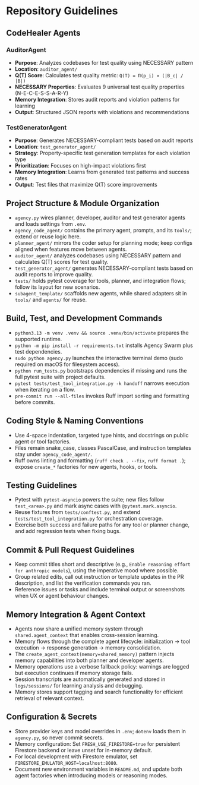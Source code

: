 # Repository Guidelines

## CodeHealer Agents

### AuditorAgent
- **Purpose**: Analyzes codebases for test quality using NECESSARY pattern
- **Location**: `auditor_agent/`
- **Q(T) Score**: Calculates test quality metric: `Q(T) = Π(p_i) × (|B_c| / |B|)`
- **NECESSARY Properties**: Evaluates 9 universal test quality properties (N-E-C-E-S-S-A-R-Y)
- **Memory Integration**: Stores audit reports and violation patterns for learning
- **Output**: Structured JSON reports with violations and recommendations

### TestGeneratorAgent
- **Purpose**: Generates NECESSARY-compliant tests based on audit reports
- **Location**: `test_generator_agent/`
- **Strategy**: Property-specific test generation templates for each violation type
- **Prioritization**: Focuses on high-impact violations first
- **Memory Integration**: Learns from generated test patterns and success rates
- **Output**: Test files that maximize Q(T) score improvements

## Project Structure & Module Organization
- `agency.py` wires planner, developer, auditor and test generator agents and loads settings from `.env`.
- `agency_code_agent/` contains the primary agent, prompts, and its `tools/`; extend or reuse logic here.
- `planner_agent/` mirrors the coder setup for planning mode; keep configs aligned when features move between agents.
- `auditor_agent/` analyzes codebases using NECESSARY pattern and calculates Q(T) scores for test quality.
- `test_generator_agent/` generates NECESSARY-compliant tests based on audit reports to improve quality.
- `tests/` holds pytest coverage for tools, planner, and integration flows; follow its layout for new scenarios.
- `subagent_template/` scaffolds new agents, while shared adapters sit in `tools/` and `agents/` for reuse.

## Build, Test, and Development Commands
- `python3.13 -m venv .venv && source .venv/bin/activate` prepares the supported runtime.
- `python -m pip install -r requirements.txt` installs Agency Swarm plus test dependencies.
- `sudo python agency.py` launches the interactive terminal demo (sudo required on macOS for filesystem access).
- `python run_tests.py` bootstraps dependencies if missing and runs the full pytest suite with project defaults.
- `pytest tests/test_tool_integration.py -k handoff` narrows execution when iterating on a flow.
- `pre-commit run --all-files` invokes Ruff import sorting and formatting before commits.

## Coding Style & Naming Conventions
- Use 4-space indentation, targeted type hints, and docstrings on public agent or tool factories.
- Files remain snake_case, classes PascalCase, and instruction templates stay under `agency_code_agent/`.
- Ruff owns linting and formatting (`ruff check . --fix`, `ruff format .`); expose `create_*` factories for new agents, hooks, or tools.

## Testing Guidelines
- Pytest with `pytest-asyncio` powers the suite; new files follow `test_<area>.py` and mark async cases with `@pytest.mark.asyncio`.
- Reuse fixtures from `tests/conftest.py`, and extend `tests/test_tool_integration.py` for orchestration coverage.
- Exercise both success and failure paths for any tool or planner change, and add regression tests when fixing bugs.

## Commit & Pull Request Guidelines
- Keep commit titles short and descriptive (e.g., `Enable reasoning effort for anthropic models`), using the imperative mood where possible.
- Group related edits, call out instruction or template updates in the PR description, and list the verification commands you ran.
- Reference issues or tasks and include terminal output or screenshots when UX or agent behaviour changes.

## Memory Integration & Agent Context
- Agents now share a unified memory system through `shared.agent_context` that enables cross-session learning.
- Memory flows through the complete agent lifecycle: initialization → tool execution → response generation → memory consolidation.
- The `create_agent_context(memory=shared_memory)` pattern injects memory capabilities into both planner and developer agents.
- Memory operations use a verbose fallback policy: warnings are logged but execution continues if memory storage fails.
- Session transcripts are automatically generated and stored in `logs/sessions/` for learning analysis and debugging.
- Memory stores support tagging and search functionality for efficient retrieval of relevant context.

## Configuration & Secrets
- Store provider keys and model overrides in `.env`; `dotenv` loads them in `agency.py`, so never commit secrets.
- Memory configuration: Set `FRESH_USE_FIRESTORE=true` for persistent Firestore backend or leave unset for in-memory default.
- For local development with Firestore emulator, set `FIRESTORE_EMULATOR_HOST=localhost:8080`.
- Document new environment variables in `README.md`, and update both agent factories when introducing models or reasoning modes.
